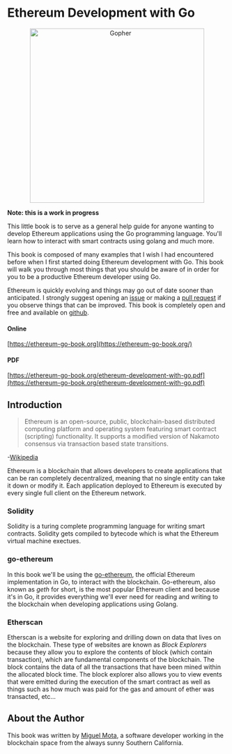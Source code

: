 # Ethereum Development with Go

<p align="center">
  <img src="https://user-images.githubusercontent.com/168240/40767424-5863e30a-6467-11e8-8c96-7995652ade86.png" width="400" alt="Gopher" />
</p>

**Note: this is a work in progress**

This little book is to serve as a general help guide for anyone wanting to develop Ethereum applications using the Go programming language. You'll learn how to interact with smart contracts using golang and much more.

This book is composed of many examples that I wish I had encountered before when I first started doing Ethereum development with Go. This book will walk you through most things that you should be aware of in order for you to be a productive Ethereum developer using Go.

Ethereum is quickly evolving and things may go out of date sooner than anticipated. I strongly suggest opening an [issue](https://github.com/miguelmota/ethereum-development-with-go-book/issues) or making a [pull request](https://github.com/miguelmota/ethereum-development-with-go-book/pulls) if you observe things that can be improved. This book is completely open and free and available on [github](https://github.com/miguelmota/ethereum-development-with-go-book).

#### Online

[https://ethereum-go-book.org](https://ethereum-go-book.org/)

#### PDF

[https://ethereum-go-book.org/ethereum-development-with-go.pdf](https://ethereum-go-book.org/ethereum-development-with-go.pdf)

## Introduction

> Ethereum is an open-source, public, blockchain-based distributed computing platform and operating system featuring smart contract (scripting) functionality. It supports a modified version of Nakamoto consensus via transaction based state transitions.

-[Wikipedia](https://en.wikipedia.org/wiki/Ethereum)

Ethereum is a blockchain that allows developers to create applications that can be ran completely decentralized, meaning that no single entity can take it down or modify it. Each application deployed to Ethereum is executed by every single full client on the Ethereum network.

### Solidity

Solidity is a turing complete programming language for writing smart contracts. Solidity gets compiled to bytecode which is what the Ethereum virtual machine exectues.

### go-ethereum

In this book we'll be using the [go-ethereum](https://github.com/ethereum/go-ethereum), the official Ethereum implementation in Go, to interact with the blockchain. Go-ethereum, also known as *geth* for short, is the most popular Ethereum client and because it's in Go, it provides everything we'll ever need for reading and writing to the blockchain when developing applications using Golang.

### Etherscan

Etherscan is a website for exploring and drilling down on data that lives on the blockchain. These type of websites are known as *Block Explorers* because they allow you to explore the contents of block (which contain transaction), which are fundamental components of the blockchain. The block contains the data of all the transactions that have been mined within the allocated block time. The block explorer also allows you to view events that were emitted during the execution of the smart contract as well as things such as how much was paid for the gas and amount of ether was transacted, etc...

## About the Author

This book was written by [Miguel Mota](https://github.com/miguelmota), a software developer working in the blockchain space from the always sunny Southern California.
